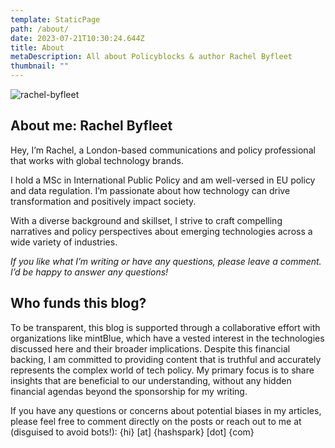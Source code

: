 ```yaml
---
template: StaticPage
path: /about/
date: 2023-07-21T10:30:24.644Z
title: About
metaDescription: All about Policyblocks & author Rachel Byfleet
thumbnail: ""
---
```

![rachel-byfleet](/assets/rachel-byfleet.jpg "Rachel Byfleet")

## About me: Rachel Byfleet

Hey, I’m Rachel, a London-based communications and policy professional that works with global technology brands.

I hold a MSc in International Public Policy and am well-versed in EU policy and data regulation. I’m passionate about how technology can drive transformation and positively impact society.

With a diverse background and skillset, I strive to craft compelling narratives and policy perspectives about emerging technologies across a wide variety of industries.

*If you like what I’m writing or have any questions, please leave a comment. I’d be happy to answer any questions!*

## Who funds this blog?

To be transparent, this blog is supported through a collaborative effort with organizations like mintBlue, which have a vested interest in the technologies discussed here and their broader implications. Despite this financial backing, I am committed to providing content that is truthful and accurately represents the complex world of tech policy. My primary focus is to share insights that are beneficial to our understanding, without any hidden financial agendas beyond the sponsorship for my writing.

If you have any questions or concerns about potential biases in my articles, please feel free to comment directly on the posts or reach out to me at (disguised to avoid bots!): {hi} \[at] {hashspark} \[dot] {com}